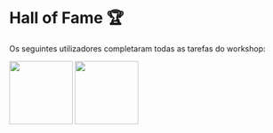 # Hall of Fame 🏆
Os seguintes utilizadores completaram todas as tarefas do workshop:

[<img src="https://avatars.githubusercontent.com/u/18335360?v=4" height="114px">](https://github.com/omarcostahamido "OCH - CEIS20")
[<img src="https://avatars.githubusercontent.com/u/68297678?v=4" height="114px">](https://github.com/gratinad "Frederico Leitão - DCV")
